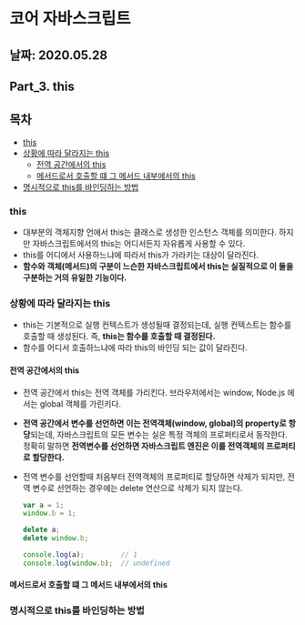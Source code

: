 # 코어 자바스크립트

## 날짜: 2020.05.28

## Part_3. this

## 목차

- [this](#this)
- [상황에 따라 달라지는 this](#상황에-따라-달라지는-this)
  - [전역 공간에서의 this](#전역-공간에서의-this)
  - [메서드로서 호출할 떄 그 메서드 내부에서의 this](#메서드로서-호출할-떄-그-메서드-내부에서의-this)
- [명시적으로 this를 바인딩하는 방법](#명시적으로-this를-바인딩하는-방법)

### this

- 대부분의 객체지향 언에서 this는 클래스로 생성한 인스턴스 객체를 의미한다. 하지만 자바스크립트에서의 this는 어디서든지 자유롭게 사용할 수 있다.
- this를 어디에서 사용하느냐에 따라서 this가 가라키는 대상이 달라진다.
- **함수와 객체(메서드)의 구분이 느슨한 자바스크립트에서 this는 실질적으로 이 둘을 구분하는 거의 유일한 기능이다.**

### 상황에 따라 달라지는 this

- this는 기본적으로 실행 컨텍스트가 생성될때 결정되는데, 실행 컨텍스트는 함수를 호출할 때 생성된다. 즉, **this는 함수를 호출할 때 결정된다.**
- 함수를 어디서 호출하느냐에 따라 this의 바인딩 되는 값이 달라진다.

#### 전역 공간에서의 this

- 전역 공간에서 this는 전역 객체를 가리킨다. 브라우저에서는 window, Node.js 에서는 global 객체를 가린키다.
- **전역 공간에서 변수를 선언하면 이는 전역객체(window, global)의 property로 항당**되는데, 자바스크립트의 모든 변수는 실은 특정 객체의 프로퍼티로서 동작한다. 정확히 말하면 **전역변수를 선언하면 자바스크립트 엔진은 이를 전역객체의 프로퍼티로 할당한다.**
- 전역 변수를 선언할때 처음부터 전역객체의 프로퍼티로 할당하면 삭제가 되지만, 전역 변수로 선언하는 경우에는 delete 연산으로 삭제가 되지 않는다.
  
  ``` js
  var a = 1;
  window.b = 1;

  delete a;
  delete window.b;

  console.log(a);         // 1
  console.log(window.b);  // undefined
  ```

#### 메서드로서 호출할 떄 그 메서드 내부에서의 this

### 명시적으로 this를 바인딩하는 방법
